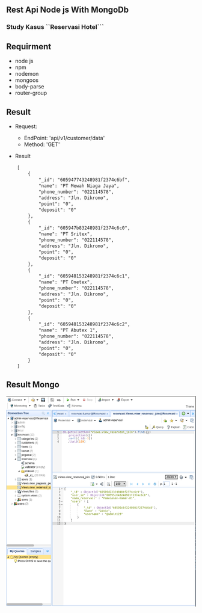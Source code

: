 ## Rest Api Node js With MongoDb
### Study Kasus ``Reservasi Hotel```

## Requirment

- node js
- npm
- nodemon
- mongoos
- body-parse
- router-group

## Result 

- Request:
    - EndPoint: 'api/v1/customer/data'
    - Method: 'GET'

- Result

```
    [
        {
            "_id": "605947743248981f2374c6bf",
            "name": "PT Mewah Niaga Jaya",
            "phone_number": "022114578",
            "address": "Jln. Dikromo",
            "point": "0",
            "deposit": "0"
        },
        {
            "_id": "605947b83248981f2374c6c0",
            "name": "PT Sritex",
            "phone_number": "022114578",
            "address": "Jln. Dikromo",
            "point": "0",
            "deposit": "0"
        },
        {
            "_id": "605948153248981f2374c6c1",
            "name": "PT Onetex",
            "phone_number": "022114578",
            "address": "Jln. Dikromo",
            "point": "0",
            "deposit": "0"
        },
        {
            "_id": "605948153248981f2374c6c2",
            "name": "PT Abutex 1",
            "phone_number": "022114578",
            "address": "Jln. Dikromo",
            "point": "0",
            "deposit": "0"
        }
    ]
```

## Result Mongo

![alt text](https://github.com/Ilyasyasin072/Rest-Api-Node-Mongo/blob/main/public/assets/img/Screenshot%20from%202021-03-23%2013-37-47.png)